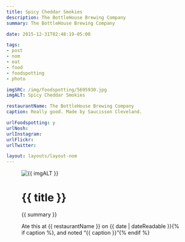 ```yaml
---
title: Spicy Cheddar Smokies
description: The BottleHouse Brewing Company
summary: The BottleHouse Brewing Company

date: 2015-12-31T02:48:19-05:00

tags:
- post
- nom
- eat
- food
- foodspotting
- photo

imgSRC: /img/foodspotting/5695930.jpg
imgALT: Spicy Cheddar Smokies

restaurantName: The BottleHouse Brewing Company
caption: Really good. Made by Saucisson Cleveland.

urlFoodspotting: y
urlNosh: 
urlInstagram: 
urlFlickr:
urlTwitter: 

layout: layouts/layout-nom
---
```

<figure class="nom">
	<img class="u-photo img-border" src="{{ imgSRC }}" alt="{{ imgALT }}">
	<figcaption>
		<h1 class="title p-name">{{ title }}</h1>
		<p class="summary">{{ summary }}</p>
		<p>Ate this at {{ restaurantName }} on <time class="dt-published" datetime="{{ date | dateIso }}">{{ date | dateReadable }}</time>{% if caption %}, and noted <q class="caption">{{ caption }}</q>{% endif %}
	</figcaption>
</figure>